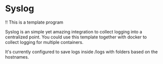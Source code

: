# Syslog

!! This is a template program



Syslog is an simple yet amazing integration to collect logging into a centralized point.
You could use this template together with docker to collect logging for multiple containers.

It's currently configured to save logs inside /logs with folders based on the hostnames.
